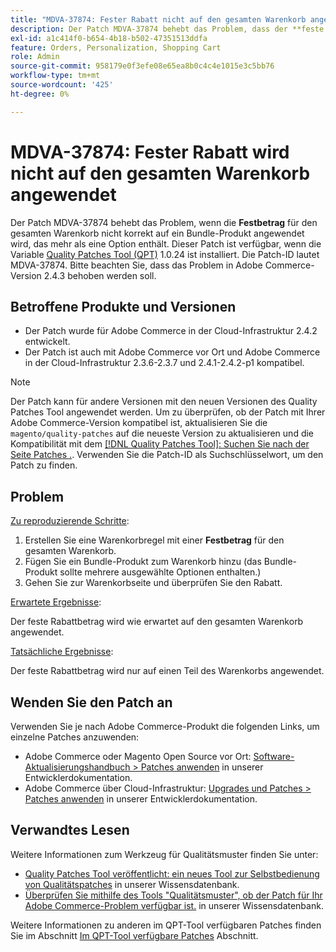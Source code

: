 ```yaml
---
title: "MDVA-37874: Fester Rabatt nicht auf den gesamten Warenkorb angewendet"
description: Der Patch MDVA-37874 behebt das Problem, dass der **feste Rabattbetrag** für den gesamten Warenkorb fälschlicherweise auf ein Bundle-Produkt mit mehr als einer Option angewendet wird. Dieser Patch ist verfügbar, wenn das [Quality Patches Tool (QPT)](https://devdocs.magento.com/guides/v2.4/comp-mgr/patching.html#mqp) 1.0.24 installiert ist. Die Patch-ID lautet MDVA-37874. Bitte beachten Sie, dass das Problem in Adobe Commerce-Version 2.4.3 behoben werden soll.
exl-id: a1c414f0-b654-4b18-b502-47351513ddfa
feature: Orders, Personalization, Shopping Cart
role: Admin
source-git-commit: 958179e0f3efe08e65ea8b0c4c4e1015e3c5bb76
workflow-type: tm+mt
source-wordcount: '425'
ht-degree: 0%

---
```


# MDVA-37874: Fester Rabatt wird nicht auf den gesamten Warenkorb angewendet

Der Patch MDVA-37874 behebt das Problem, wenn die **Festbetrag** für den gesamten Warenkorb nicht korrekt auf ein Bundle-Produkt angewendet wird, das mehr als eine Option enthält. Dieser Patch ist verfügbar, wenn die Variable [Quality Patches Tool (QPT)](https://devdocs.magento.com/guides/v2.4/comp-mgr/patching.html#mqp) 1.0.24 ist installiert. Die Patch-ID lautet MDVA-37874. Bitte beachten Sie, dass das Problem in Adobe Commerce-Version 2.4.3 behoben werden soll.

## Betroffene Produkte und Versionen

* Der Patch wurde für Adobe Commerce in der Cloud-Infrastruktur 2.4.2 entwickelt.
* Der Patch ist auch mit Adobe Commerce vor Ort und Adobe Commerce in der Cloud-Infrastruktur 2.3.6-2.3.7 und 2.4.1-2.4.2-p1 kompatibel.

>[!NOTE]
>
>Der Patch kann für andere Versionen mit den neuen Versionen des Quality Patches Tool angewendet werden. Um zu überprüfen, ob der Patch mit Ihrer Adobe Commerce-Version kompatibel ist, aktualisieren Sie die `magento/quality-patches` auf die neueste Version zu aktualisieren und die Kompatibilität mit dem [[!DNL Quality Patches Tool]: Suchen Sie nach der Seite Patches .](https://devdocs.magento.com/quality-patches/tool.html#patch-grid). Verwenden Sie die Patch-ID als Suchschlüsselwort, um den Patch zu finden.

## Problem


<u>Zu reproduzierende Schritte</u>:

1. Erstellen Sie eine Warenkorbregel mit einer **Festbetrag** für den gesamten Warenkorb.
1. Fügen Sie ein Bundle-Produkt zum Warenkorb hinzu (das Bundle-Produkt sollte mehrere ausgewählte Optionen enthalten.)
1. Gehen Sie zur Warenkorbseite und überprüfen Sie den Rabatt.


<u>Erwartete Ergebnisse</u>:

Der feste Rabattbetrag wird wie erwartet auf den gesamten Warenkorb angewendet.

<u>Tatsächliche Ergebnisse</u>:

Der feste Rabattbetrag wird nur auf einen Teil des Warenkorbs angewendet.


## Wenden Sie den Patch an

Verwenden Sie je nach Adobe Commerce-Produkt die folgenden Links, um einzelne Patches anzuwenden:

* Adobe Commerce oder Magento Open Source vor Ort: [Software-Aktualisierungshandbuch > Patches anwenden](https://devdocs.magento.com/guides/v2.4/comp-mgr/patching/mqp.html) in unserer Entwicklerdokumentation.
* Adobe Commerce über Cloud-Infrastruktur: [Upgrades und Patches > Patches anwenden](https://devdocs.magento.com/cloud/project/project-patch.html) in unserer Entwicklerdokumentation.

## Verwandtes Lesen

Weitere Informationen zum Werkzeug für Qualitätsmuster finden Sie unter:

* [Quality Patches Tool veröffentlicht: ein neues Tool zur Selbstbedienung von Qualitätspatches](/help/announcements/adobe-commerce-announcements/magento-quality-patches-released-new-tool-to-self-serve-quality-patches.md) in unserer Wissensdatenbank.
* [Überprüfen Sie mithilfe des Tools &quot;Qualitätsmuster&quot;, ob der Patch für Ihr Adobe Commerce-Problem verfügbar ist.](/help/support-tools/patches-available-in-qpt-tool/check-patch-for-magento-issue-with-magento-quality-patches.md) in unserer Wissensdatenbank.

Weitere Informationen zu anderen im QPT-Tool verfügbaren Patches finden Sie im Abschnitt [Im QPT-Tool verfügbare Patches](https://support.magento.com/hc/en-us/sections/360010506631-Patches-available-in-QPT-tool-) Abschnitt.
